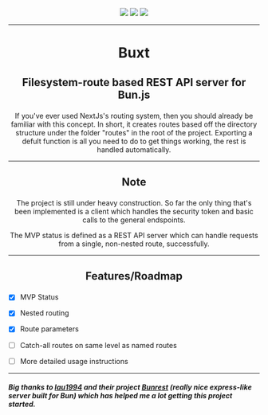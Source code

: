 <p align="center">
<!-- <img src="https://github.com/mia-z/buxt/actions/workflows/main.js.yml/badge.svg" /> -->
<img src=https://img.shields.io/github/package-json/v/mia-z/buxt />
<img src=https://img.shields.io/github/commit-activity/w/mia-z/buxt />
<img src="https://img.shields.io/codecov/c/github/mia-z/buxt" />

---

# <p align="center">Buxt</p>

## <p align="center">Filesystem-route based REST API server for Bun.js</p>

<p align="center">If you've ever used NextJs's routing system, then you should already be familiar with this concept. In short, it creates routes based off the directory structure under the folder "routes" in the root of the project. Exporting a defult function is all you need to do to get things working, the rest is handled automatically. 

---

## <p align="center"> **Note**
<p align="center"> The project is still under heavy construction. So far the only thing that's been implemented is a client which handles the security token and basic calls to the general endspoints.

<p align="center"> The MVP status is defined as a REST API server which can handle requests from a single, non-nested route, successfully.

---

## <p align="center"> Features/Roadmap

- [x] MVP Status
- [x] Nested routing
- [x] Route parameters
- [ ] Catch-all routes on same level as named routes
- [ ] More detailed usage instructions


---
##### Big thanks to <a href="https://github.com/lau1944">lau1994</a> and their project <a href="https://github.com/lau1944/bunrest">Bunrest</a> (really nice express-like server built for Bun) which has helped me a lot getting this project started.